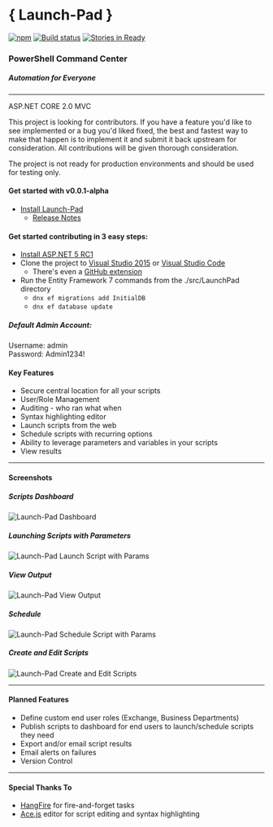 # { Launch-Pad }
[![npm](https://img.shields.io/npm/l/express.svg)](https://github.com/michaelburns/LaunchPad/blob/master/LICENSE) 
[![Build status](https://ci.appveyor.com/api/projects/status/github/michaelburns/launchpad?branch=master&svg=true)](https://ci.appveyor.com/project/michaelburns/launchpad)
[![Stories in Ready](https://badge.waffle.io/michaelburns/LaunchPad.png?label=ready&title=Ready)](https://waffle.io/michaelburns/LaunchPad)


### PowerShell Command Center
##### Automation for Everyone
--------------


ASP.NET CORE 2.0 MVC

This project is looking for contributors. If you have a feature you'd like to see implemented or a bug you'd liked fixed, the best and fastest way to make that happen is to implement it and submit it back upstream for consideration. All contributions will be given thorough consideration.

The project is not ready for production environments and should be used for testing only. 

#### Get started with v0.0.1-alpha
- [Install Launch-Pad](https://github.com/michaelburns/LaunchPad/releases/download/v0.0.1-alpha/launch-pad.exe)
  - [Release Notes](https://github.com/michaelburns/LaunchPad/releases/tag/v0.0.1-alpha)


#### Get started contributing in 3 easy steps:
- [Install ASP.NET 5 RC1](https://get.asp.net/)  
- Clone the project to [Visual Studio 2015](https://www.visualstudio.com/en-us/products/visual-studio-community-vs.aspx) or [Visual Studio Code](https://www.visualstudio.com/en-us/products/code-vs.aspx)
  - There's even a [GitHub extension](https://visualstudio.github.com/)
- Run the Entity Framework 7 commands from the ./src/LaunchPad directory 
  - ``` dnx ef migrations add InitialDB ```
  - ```dnx ef database update ```
  
##### Default Admin Account:
Username: admin  
Password: Admin1234!


#### Key Features
* Secure central location for all your scripts
* User/Role Management
* Auditing - who ran what when
* Syntax highlighting editor
* Launch scripts from the web
* Schedule scripts with recurring options
* Ability to leverage parameters and variables in your scripts
* View results

--------------
#### Screenshots

##### Scripts Dashboard

![Launch-Pad Dashboard](http://i.imgur.com/YhM1Q2U.png)

##### Launching Scripts with Parameters

![Launch-Pad Launch Script with Params](http://i.imgur.com/9GwPf3m.png)

##### View Output

![Launch-Pad View Output](http://i.imgur.com/xNLBn8E.png)

##### Schedule 

![Launch-Pad Schedule Script with Params](http://i.imgur.com/NcoVMzQ.png)


##### Create and Edit Scripts 

![Launch-Pad Create and Edit Scripts](http://i.imgur.com/fp2KRy4.png)

--------------


#### Planned Features
* Define custom end user roles (Exchange, Business Departments)
* Publish scripts to dashboard for end users to launch/schedule scripts they need
* Export and/or email script results
* Email alerts on failures
* Version Control

--------------


#### Special Thanks To
* [HangFire](http://hangfire.io/) for fire-and-forget tasks
* [Ace.js](https://ace.c9.io/) editor for script editing and syntax highlighting

